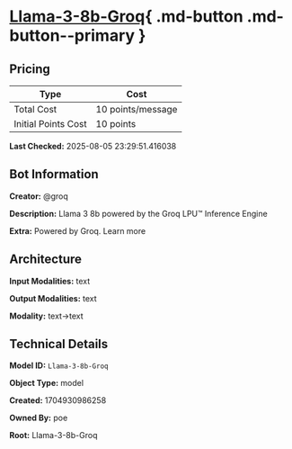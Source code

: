 # [Llama-3-8b-Groq](https://poe.com/Llama-3-8b-Groq){ .md-button .md-button--primary }

## Pricing

| Type | Cost |
|------|------|
| Total Cost | 10 points/message |
| Initial Points Cost | 10 points |

**Last Checked:** 2025-08-05 23:29:51.416038


## Bot Information

**Creator:** @groq

**Description:** Llama 3 8b powered by the Groq LPU™ Inference Engine

**Extra:** Powered by Groq. Learn more


## Architecture

**Input Modalities:** text

**Output Modalities:** text

**Modality:** text->text


## Technical Details

**Model ID:** `Llama-3-8b-Groq`

**Object Type:** model

**Created:** 1704930986258

**Owned By:** poe

**Root:** Llama-3-8b-Groq
